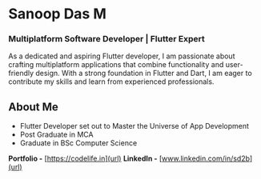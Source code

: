 # Sanoop Das M
### Multiplatform Software Developer | Flutter Expert
As a dedicated and aspiring Flutter developer, I am passionate about crafting multiplatform applications that combine functionality and user-friendly design. With a strong foundation in Flutter and Dart, I am eager to contribute my skills and learn from experienced professionals.

## About Me
- Flutter Developer set out to Master the Universe of App Development
- Post Graduate in MCA
- Graduate in BSc Computer Science

**Portfolio -** [https://codelife.in](url)
**LinkedIn -** [www.linkedin.com/in/sd2b](url)
